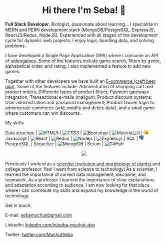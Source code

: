 <h1 align= "center"> Hi there I'm Seba! 👋 </h1>

𝐅𝐮𝐥𝐥 𝐒𝐭𝐚𝐜𝐤 𝐃𝐞𝐯𝐞𝐥𝐨𝐩𝐞𝐫, Biologist, passionate about learning…    I specialize in MERN and PERN development stack (MongoDB/PostgreSQL, ExpressJS, ReactJS/Redux, NodeJS). Experienced with all stages of the development cycle for dynamic web projects. I enjoy logic, handling data, and solving problems.

I have developed a Single Page Application (SPA) where I consume an API of [videogames](https://github.com/sebamuchut/PI-Videogames-FT14a). Some of the features include game search, filters by genre, alphabetical order, and rating. I also implemented a feature to add new games. 

Together with other developers we have built an [E-commerce (craft beer app)](https://la-montaner.vercel.app/). Some of the features include: Administration of shopping cart and product orders; Differente types of product filters; Payment gateways integration; Transactional e-mails (mailgun); Product discount systems; User administration and password management; Product Owner login to administrate commerce (add, modify and delete data), and a small game where customers can win discounts.
  
My skills: 

Data structure | ![HTML5](https://img.shields.io/badge/-HTML5-black?style=flat-square&logo=html5&logoColor=white) | ![CSS3](https://img.shields.io/badge/-CSS3-black?style=flat-square&logo=css3) | ![Bootstrap](https://img.shields.io/badge/-Bootstrap-black?style=flat-square&logo=bootstrap) | ![Material_UI](https://img.shields.io/badge/-Material_UI-black?style=flat-square&logo=material-ui) | <img height="15" src="https://raw.githubusercontent.com/github/explore/80688e429a7d4ef2fca1e82350fe8e3517d3494d/topics/javascript/javascript.png"> Javascript
 | ![React](https://img.shields.io/badge/-React-black?style=flat-square&logo=react) | ![Redux](https://img.shields.io/badge/-Redux-black?style=flat-square&logo=Redux) | ![Nodejs](https://img.shields.io/badge/-Nodejs-black?style=flat-square&logo=Node.js) | ![Express.js](https://img.shields.io/badge/express.js-black.svg?style=flat-square&logo=express) | SQL | <img height="15" src="https://raw.githubusercontent.com/github/explore/80688e429a7d4ef2fca1e82350fe8e3517d3494d/topics/postgresql/postgresql.png">PostgreSQL | Sequelize | ![MongoDB](https://img.shields.io/badge/-MongoDB-black?style=flat-square&logo=mongodb) | Scrum | ![GitHub](https://img.shields.io/badge/-GitHub-black?style=flat-square&logo=github)

<div align="center">
  <img src="https://github-readme-stats.vercel.app/api?username=sebamuchut"/>
</div>





Previously I worked as a [scientist (evolution and morphology of plants)](https://www.researchgate.net/profile/Sebastian-Muchut) and college professor. Yes! I went from science to technology! As a scientist, I learned the importance of correct data management, discipline, and teamwork. As a professor I learned the importance of clear explanations and adaptation according to audience. I am now looking for that place where I can contribute my skills and expand my knowledge in the world of technology.

Get in touch:

E-mail: sebamuchut@gmail.com

LinkedIn: [linkedin.com/in/seba-muchut-dev](https://www.linkedin.com/in/seba-muchut-dev/)

Twitter: [twitter.com/MuchutSeba](twitter.com/MuchutSeba)

